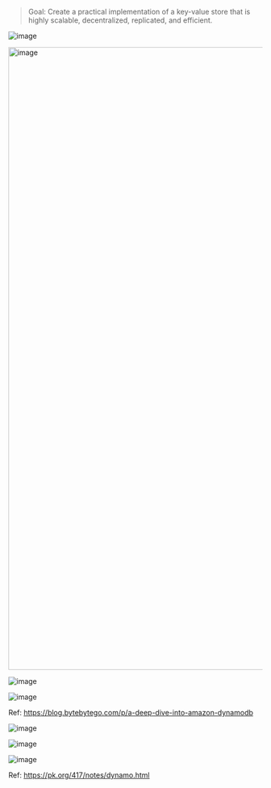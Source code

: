 > Goal: Create a practical implementation of a key-value store that is highly scalable, decentralized, replicated, and efficient.


![image](https://github.com/user-attachments/assets/80e2cdbc-34c4-4ee6-af00-32f0fc2f8633)

<img width="1234" alt="image" src="https://github.com/user-attachments/assets/eb21d6eb-7597-4aed-904c-48faab64e55c">

![image](https://github.com/user-attachments/assets/8424323d-884d-4ddc-bb3a-3e9ca042643e)

![image](https://github.com/user-attachments/assets/1d3b100e-004f-4a6a-bebb-3599448b3d41)

Ref: https://blog.bytebytego.com/p/a-deep-dive-into-amazon-dynamodb


![image](https://github.com/user-attachments/assets/231443c2-8f5f-494b-ab0d-2db726cf0864)

![image](https://github.com/user-attachments/assets/fde2492c-1d74-46b0-aadc-19c1c4150f2a)

![image](https://github.com/user-attachments/assets/22e59adf-447f-481c-8f30-1074067d5ab3)

Ref: https://pk.org/417/notes/dynamo.html
